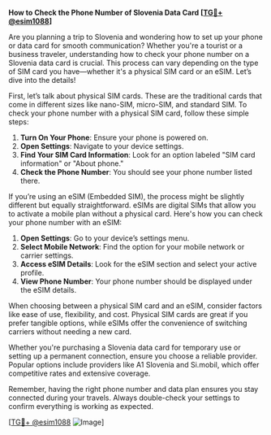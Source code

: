**How to Check the Phone Number of Slovenia Data Card [[TG💪+ @esim1088](https://t.me/s/esim1088)]**

Are you planning a trip to Slovenia and wondering how to set up your phone or data card for smooth communication? Whether you're a tourist or a business traveler, understanding how to check your phone number on a Slovenia data card is crucial. This process can vary depending on the type of SIM card you have—whether it's a physical SIM card or an eSIM. Let’s dive into the details!

First, let’s talk about physical SIM cards. These are the traditional cards that come in different sizes like nano-SIM, micro-SIM, and standard SIM. To check your phone number with a physical SIM card, follow these simple steps:

1. **Turn On Your Phone**: Ensure your phone is powered on.
2. **Open Settings**: Navigate to your device settings.
3. **Find Your SIM Card Information**: Look for an option labeled "SIM card information" or "About phone."
4. **Check the Phone Number**: You should see your phone number listed there.

If you’re using an eSIM (Embedded SIM), the process might be slightly different but equally straightforward. eSIMs are digital SIMs that allow you to activate a mobile plan without a physical card. Here's how you can check your phone number with an eSIM:

1. **Open Settings**: Go to your device’s settings menu.
2. **Select Mobile Network**: Find the option for your mobile network or carrier settings.
3. **Access eSIM Details**: Look for the eSIM section and select your active profile.
4. **View Phone Number**: Your phone number should be displayed under the eSIM details.

When choosing between a physical SIM card and an eSIM, consider factors like ease of use, flexibility, and cost. Physical SIM cards are great if you prefer tangible options, while eSIMs offer the convenience of switching carriers without needing a new card.

Whether you're purchasing a Slovenia data card for temporary use or setting up a permanent connection, ensure you choose a reliable provider. Popular options include providers like A1 Slovenia and Si.mobil, which offer competitive rates and extensive coverage.

Remember, having the right phone number and data plan ensures you stay connected during your travels. Always double-check your settings to confirm everything is working as expected.

[[TG💪+ @esim1088](https://t.me/s/esim1088) ![Image](https://i.postimg.cc/Y0z9fWf4/image.png)]
